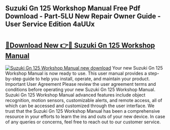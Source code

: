 ## Suzuki Gn 125 Workshop Manual Free Pdf Download - Part-5LU New Repair Owner Guide - User Service Edition 4aUUx

# <h2><a href="http://cf29602.oget.top/?id=Suzuki+Gn+125+Workshop+Manual">🔗Download New 👉🔴 Suzuki Gn 125 Workshop Manual</a></h2>

[![Suzuki Gn 125 Workshop Manual new download](https://i.imgur.com/5g1atiW.png)](http://cf29602.oget.top/?id=Suzuki+Gn+125+Workshop+Manual)
Your new Suzuki Gn 125 Workshop Manual is now ready to use. This user manual provides a step-by-step guide to help you install, operate, and maintain your product. Important User Agreement Please review the user agreement terms and conditions before operating your new Suzuki Gn 125 Workshop Manual. Suzuki Gn 125 Workshop Manual advanced features include object recognition, motion sensors, customizable alerts, and remote access, all of which can be accessed and customized through the user interface. We trust that the Suzuki Gn 125 Workshop Manual has been a comprehensive resource in your efforts to learn the ins and outs of your new device. In case of any queries or concerns, feel free to reach out to our customer service.
